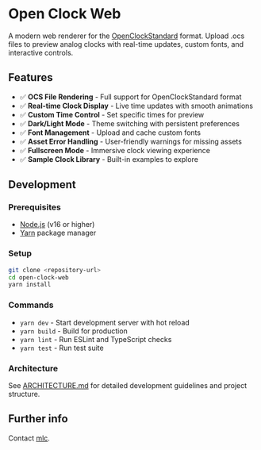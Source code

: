 # Open Clock Web

A modern web renderer for the [OpenClockStandard][] format. Upload .ocs files to preview analog clocks with real-time updates, custom fonts, and interactive controls.

## Features
- ✅ **OCS File Rendering** - Full support for OpenClockStandard format
- ✅ **Real-time Clock Display** - Live time updates with smooth animations  
- ✅ **Custom Time Control** - Set specific times for preview
- ✅ **Dark/Light Mode** - Theme switching with persistent preferences
- ✅ **Font Management** - Upload and cache custom fonts
- ✅ **Asset Error Handling** - User-friendly warnings for missing assets
- ✅ **Fullscreen Mode** - Immersive clock viewing experience
- ✅ **Sample Clock Library** - Built-in examples to explore

## Development

### Prerequisites
- [Node.js](https://nodejs.org/) (v16 or higher)
- [Yarn](https://yarnpkg.com/) package manager

### Setup
```bash
git clone <repository-url>
cd open-clock-web
yarn install
```

### Commands
- `yarn dev` - Start development server with hot reload
- `yarn build` - Build for production
- `yarn lint` - Run ESLint and TypeScript checks
- `yarn test` - Run test suite

### Architecture
See [ARCHITECTURE.md](./ARCHITECTURE.md) for detailed development guidelines and project structure.

## Further info

Contact [mlc][].

[openclockstandard]: https://github.com/orff/OpenClockStandard/
[node.js]: https://nodejs.org/
[yarn]: https://yarnpkg.com/
[jtd-codegen]: https://jsontypedef.com/docs/jtd-codegen/#installing-jtd-codegen
[mlc]: https://github.com/mlc/
